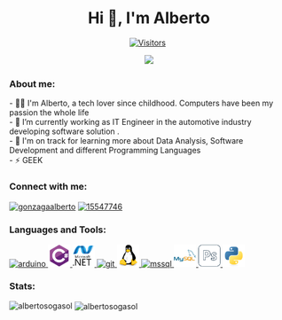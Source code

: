 <h1 align="center">Hi 👋, I'm Alberto</h1>
<!-- SUBTITULO
<h3 align="center">A passionate engineer from Spain</h3>
-->

<p align="center">
  <a href="https://github.com/Albertosogasol"><img loading="lazy" src="https://hits.sh/github.com/Albertosogasol.svg?label=Visitors&color=white&labelColor=blue" alt="Visitors"></a> 
  <a href="https://github.com/Albertosogaso"><img loading="lazy" src="https://komarev.com/ghpvc/?username=Albertosogaso" width="1" height="1" /></a>
</p>


<div id="header" align="center">
  <img src="https://careers.dft.gov.uk/wp-content/uploads/2022/10/DVLA-Software-Developer-Blog-Banner.png" width="1000"/>
</div>


<h3 align="left">About me:</h3>
<p>
- 🙋‍♂️ I'm Alberto, a tech lover since childhood. Computers have been my passion the whole life <br>
- 🔭 I’m currently working as IT Engineer in the automotive industry developing software solution .<br>
- 🌱 I'm on track for learning more about Data Analysis, Software Development and different Programming Languages<br>
- ⚡ GEEK<br>
</p>



<h3 align="left">Connect with me:</h3>
<p align="left">
<a href="https://linkedin.com/in/gonzagaalberto" target="blank"><img align="center" src="https://raw.githubusercontent.com/rahuldkjain/github-profile-readme-generator/master/src/images/icons/Social/linked-in-alt.svg" alt="gonzagaalberto" height="30" width="40" /></a>
<a href="https://stackoverflow.com/users/15547746" target="blank"><img align="center" src="https://raw.githubusercontent.com/rahuldkjain/github-profile-readme-generator/master/src/images/icons/Social/stack-overflow.svg" alt="15547746" height="30" width="40" /></a>
</p>

<h3 align="left">Languages and Tools:</h3>
<p align="left"> <a href="https://www.arduino.cc/" target="_blank" rel="noreferrer"> <img src="https://cdn.worldvectorlogo.com/logos/arduino-1.svg" alt="arduino" width="40" height="40"/> </a> <a href="https://www.w3schools.com/cs/" target="_blank" rel="noreferrer"> <img src="https://raw.githubusercontent.com/devicons/devicon/master/icons/csharp/csharp-original.svg" alt="csharp" width="40" height="40"/> </a> <a href="https://dotnet.microsoft.com/" target="_blank" rel="noreferrer"> <img src="https://raw.githubusercontent.com/devicons/devicon/master/icons/dot-net/dot-net-original-wordmark.svg" alt="dotnet" width="40" height="40"/> </a> <a href="https://git-scm.com/" target="_blank" rel="noreferrer"> <img src="https://www.vectorlogo.zone/logos/git-scm/git-scm-icon.svg" alt="git" width="40" height="40"/> </a> <a href="https://www.linux.org/" target="_blank" rel="noreferrer"> <img src="https://raw.githubusercontent.com/devicons/devicon/master/icons/linux/linux-original.svg" alt="linux" width="40" height="40"/> </a> <a href="https://www.microsoft.com/en-us/sql-server" target="_blank" rel="noreferrer"> <img src="https://www.svgrepo.com/show/303229/microsoft-sql-server-logo.svg" alt="mssql" width="40" height="40"/> </a> <a href="https://www.mysql.com/" target="_blank" rel="noreferrer"> <img src="https://raw.githubusercontent.com/devicons/devicon/master/icons/mysql/mysql-original-wordmark.svg" alt="mysql" width="40" height="40"/> </a> <a href="https://www.photoshop.com/en" target="_blank" rel="noreferrer"> <img src="https://raw.githubusercontent.com/devicons/devicon/master/icons/photoshop/photoshop-line.svg" alt="photoshop" width="40" height="40"/> </a> <a href="https://www.python.org" target="_blank" rel="noreferrer"> <img src="https://raw.githubusercontent.com/devicons/devicon/master/icons/python/python-original.svg" alt="python" width="40" height="40"/> </a> </p>
<h3 align="left">Stats:</h3>
<p><img align="left" src="https://github-readme-stats.vercel.app/api/top-langs?username=albertosogasol&show_icons=true&locale=en&layout=compact" alt="albertosogasol" /></p>

<p>&nbsp;<img align="center" src="https://github-readme-stats.vercel.app/api?username=albertosogasol&show_icons=true&locale=en" alt="albertosogasol" /></p>





<!-- 
****************************************************************************************COMENTARIOS****************************************************************************************

**Albertosogasol/Albertosogasol** is a ✨ _special_ ✨ repository because its `README.md` (this file) appears on your GitHub profile.

Here are some ideas to get you started:

<p>
- 🔭 I’m currently working as IT Engineer in the automotive indsutry developing software solution .<br>
- 🌱 I'm on track for learning more about Data Analysis, Software Development and different Programming Languages<br>
- 👯 I’m looking to collaborate on ...<br>
- 🤔 I’m looking for help with ...<br>
- 💬 Ask me about ...<br>
- 📫 How to reach me: ...<br>
- 😄 Pronouns: ...<br>
- ⚡ GEEK<br>
</p>
<div id="header" align="center">
  <img src="https://media.giphy.com/media/v1.Y2lkPTc5MGI3NjExMnkwN2lleTZ6ZXlrYXZxeGtqZjU0ZnRocmY3a3c2dmQ5bmRwODV5ciZlcD12MV9pbnRlcm5hbF9naWZfYnlfaWQmY3Q9Zw/KGhpQ5NMoWKQurlHwI/giphy.gif" width="100"/>
</div>
-->
